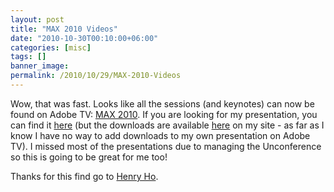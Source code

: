 ```yaml
---
layout: post
title: "MAX 2010 Videos"
date: "2010-10-30T00:10:00+06:00"
categories: [misc]
tags: []
banner_image: 
permalink: /2010/10/29/MAX-2010-Videos
---
```


Wow, that was fast. Looks like all the sessions (and keynotes) can now be found on Adobe TV: <a href="http://tv.adobe.com/channel/max/max-2010/">MAX 2010</a>. If you are looking for my presentation, you can find it <a href="http://tv.adobe.com/watch/max-2010-develop/best-practices-of-the-modern-coldfusion-developer/">here</a> (but the downloads are available <a href="http://www.raymondcamden.com/index.cfm/2010/10/29/Slides-from-my-MAX-presentation-Best-Practices-of-the-Modern-ColdFusion-Developer">here</a> on my site - as far as I know I have no way to add downloads to my own presentation on Adobe TV). I missed most of the presentations due to managing the Unconference so this is going to be great for me too!

Thanks for this find go to <a href="http://henrylearnstorock.blogspot.com/2010/10/max-2010-sessions-on-adobe-tv.html">Henry Ho</a>.